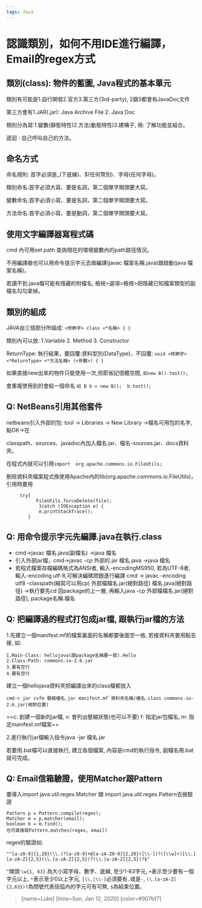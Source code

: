 ```yaml
---
tags: Java 
---
```


# 認識類別，如何不用IDE進行編譯，Email的regex方式

## 類別(class): 物件的藍圖, Java程式的基本單元
類別有可能是1.自行開發2.官方3.第三方(3rd-party), 2跟3都會有JavaDoc文件

第三方會有1.JAR(.jar): Java Archive File 2. Java Doc

類別分為寫:1.變數(靜態特性)2.方法(動態特性)3.建構子, 用: 了解功能並組合。

遞迴 : 自己呼叫自己的方法。

## 命名方式

命名規則: 首字必須是_(下底線)、$(任何幣別)、字母(任何字母)。

類別命名:首字必須大寫、要是名詞，第二個單字開頭要大寫。

變數命名:首字必須小寫、要是名詞，第二個單字開頭要大寫。

方法命名:首字必須小寫、要是動詞，第二個單字開頭要大寫。

## 使用文字編譯器寫程式碼
cmd 內可用set path 查詢現在的環境變數內的path路徑情況。 

不用編譯器也可以用命令提示字元去做編譯(javac 檔案名稱.java)跟啟動(java 檔案名稱)。

若讀不到.java檔可能有隱藏的附檔名, 檢視>選項>檢視>把隱藏已知檔案類型的副檔名勾勾拿掉。

## 類別的組成
JAVA由三個部分所組成: `<修飾字> class <*名稱> { }`

類別內可以放: 1.Variable 2. Method 3. Constructor

ReturnType: 執行結果，要回覆:資料型別(DataType)，不回覆:
 ```void <修飾字> <*ReturnType> <*方法名稱> (<參數>) { }```
 
如果直接new出來的物件只能使用一次,但節省記憶體空間, 
`如new B().test(); `

會重複使用到的會給一個命名
`如 B b = new B();  b.test();`

## Q: NetBeans引用其他套件
netbeans引入外部的包: tool -> Libraries -> New Library ->檔名可用包的名字, 點OK->在

classpath、sources、javadoc內加入檔名.jar、檔名-sources.jar、docs資料夾。

在程式內就可以引用`import  org.apache.commons.io.FileUtils;`

刪除資料夾檔案程式換使用Apache內的lib(org.apache.commons.io.FileUtils)，引用時要用

         try{
               FileUtils.forceDelete(file);
                }catch (IOException e) {
                e.printStackTrace();
            }   
         
            
## Q: 用命令提示字元先編譯.java在執行.class
* cmd->javac 檔名.java(副檔名) ->java 檔名
* 引入外部jar檔，cmd->javac -cp  外部的.jar 檔名.java ->java 檔名
* 若程式檔案存檔編碼格式為ANSI者, 輸入-encodingMS950, 若為UTF-8者, 輸入-encoding utf-8,可解決編碼問題進行編譯  cmd -> javac -encoding utf8 -classpath(縮寫可以用cp) 外部檔檔名.jar(絕對路徑) 檔名.java(絕對路徑) ->執行要先cd 回package的上一層, 再輸入java -cp 外部檔檔名.jar(絕對路徑); package名稱.檔名

## Q: 把編譯過的程式打包成jar檔, 跟執行jar檔的方法
1.先建立一個manifest.mf的檔案裏面的名稱都要後面空一格, 若接資料夾要用點去接, 如:
```
1.Main-Class: hellojava(跟package名稱要一致).Hello
2.Class-Path: commons-io-2.6.jar
3.要有空行
4.要有空行
```
建立一個hellojava資料夾把編譯出來的class檔都放入

`cmd-> jar cvfm 壓縮檔名.jar manifest.mf 資料夾名稱/檔名.class commons-io-2.6.jar(相對位置) `

==c: 創建一個新的jar檔, v: 會列出壓縮狀態(也可以不要) f: 指定jar包檔名, m: 指定manifest.mf檔案==

2.進行執行jar檔輸入指令java -jar 檔名.jar

若要用.bat檔可以直接執行, 建立各個檔案, 內容是cmd的執行指令, 副檔名用.bat就可完成。

## Q: Email信箱驗證，使用Matcher跟Pattern
要導入import java.util.regex.Matcher 跟 import java.util.regex.Pattern去做驗證
```
Pattern p = Pattern.compile(regex);
Matcher m = p.matcher(email);
boolean b = m.find();
也可直接寫Pattern.matches(regex, email)
```
regex的驗證如: 

`"^[a-z0-9]{1,20}(\\.)?[a-z0-9]+@[a-zA-Z0-9]{2,20}([\\-])?([\\w]+)[\\.][a-zA-Z]{2,5}(\\.[a-zA-Z]{2,5})?(\\.[a-zA-Z]{2,5})?$"`

`^`開頭 `\w{1, 63}` 為大小寫字母、數字、底線, 至少1-63字元, `+`表示至少要有一個字元以上, `*`表示至少0以上字元, `[\\.|\\-]`必須要有`.`或是`-`, `(\.[a-zA-Z]{2,63})?`為問號代表括弧內的字元可有可無, `$`為結束位置。

> [name=Luke] [time=Sun, Jan 12, 2020] [color=#907bf7]




